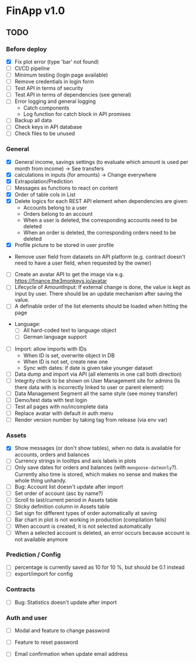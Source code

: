 # FinApp v1.0



## TODO

### Before deploy

* [x] Fix plot error (type 'bar' not found)
* [ ] CI/CD pipeline
* [ ] Minimum testing (login page available)
* [ ] Remove credentials in login form
* [ ] Test API in terms of security
* [ ] Test API in terms of dependencies (see general)
* [ ] Error logging and general logging
  * Catch components
  * Log function for catch block in API promises
* [ ] Backup all data
* [ ] Check keys in API database
* [ ] Check files to be unused

### General

* [x] General income, savings settings (to evaluate which amount is used per month from income) -> See transfers
* [x] calculations in inputs (for amounts) -> Change everywhere
* [x] Extrapolation/Prediction
* [ ] Messages as functions to react on content
* [x] Order of table cols in List
* [x] Delete logics for each REST API element when dependencies are given: 
  * Accounts belong to a user
  * Orders belong to an account
  * When a user is deleted, the corresponding accounts need to be deleted
  * When an order is deleted, the corresponding orders need to be deleted
* [x] Profile picture to be stored in user profile
* Remove user field from datasets on API platform (e.g. contract doesn't need to have a user field, when requested by the owner)
* [ ] Create an avatar API to get the image via e.g. https://finance.the3monkeys.io/avatar
* [ ] Lifecycle of AmountInput: If external change is done, the value is kept as input by user. There should be an update mechanism after saving the value.
* [ ] A definable order of the list elements should be loaded when hitting the page
* Language:
  * [ ] All hard-coded text to language object
  * [ ] German language support
* [ ] Import: allow imports with IDs
  * When ID is set, overwrite object in DB
  * When ID is not set, create new one
  * Sync with dates: if date is given take younger dataset
* [ ] Data dump and import via API (all elements in one call both direction)
* [ ] Integrity check to be shown on User Management site for admins (Is there data with is incorrectly linked to user or parent element)
* [ ] Data Management Segment all the same style (see money transfer)
* [ ] Demo/test data with test login
* [ ] Test all pages with no/incomplete data
* [ ] Replace avatar with default in auth menu
* [ ] Render version number by taking tag from release (via env var)

### Assets

* [x] Show messages (or don't show tables), when no data is available for accounts, orders and balances
* [ ] Currency strings in tooltips and axis labels in plots
* [ ] Only save dates for orders and balances (with `mongoose-dateonly`?). Currently also time is stored, which makes no sense and makes the whole thing unhandy.
* [ ] Bug: Account list doesn't update after import
* [ ] Set order of account (asc by name?)
* [ ] Scroll to last/current period in Assets table
* [ ] Sticky definition column in Assets table
* [ ] Set sign for different types of order automatically at saving
* [ ] Bar chart in plot is not working in production (compilation fails)
* [ ] When account is created, it is not selected automatically
* [ ] When a selected account is deleted, an error occurs because account is not available anymore

### Prediction / Config

* [ ] percentage is currently saved as 10 for 10 %, but should be 0.1 instead
* [ ] export/import for config

### Contracts

* [ ] Bug: Statistics doesn't update after import


### Auth and user

* [ ] Modal and feature to change password
* [ ] Feature to reset password
* [ ] Email confirmation when update email address

